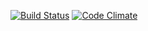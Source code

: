 [![Build Status](https://travis-ci.org/owma/API.svg?branch=develop)](https://travis-ci.org/owma/API)
[![Code Climate](https://codeclimate.com/github/owma/API/badges/gpa.svg)](https://codeclimate.com/github/owma/API)
